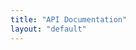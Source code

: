 ```yaml
---
title: "API Documentation"
layout: "default"
---
```


<div id="docs-container"></div>

<script>
document.addEventListener('DOMContentLoaded', function() {
    var apiUrl = '/fetch_docs.php'; // Mettre à jour avec l'URL correcte de ton serveur

    // Faire une requête fetch pour récupérer les données depuis l'API
    fetch(apiUrl)
        .then(response => response.json()) // Convertir la réponse en JSON
        .then(docs => {
            var docsContainer = document.getElementById('docs-container'); // Récupérer l'élément où afficher les données

            // Boucler à travers les documents récupérés
            docs.forEach(doc => {
                var docElement = document.createElement('div'); // Créer un élément pour chaque document
                docElement.innerHTML = `
                    <h2>${doc.title}</h2>
                    <p>${doc.content}</p>
                    <hr>
                `;
                docsContainer.appendChild(docElement); // Ajouter l'élément au conteneur
            });
        })
        .catch(error => {
            console.error('Error fetching documents:', error); // Gérer les erreurs éventuelles
        });
});

</script>
